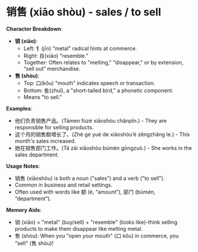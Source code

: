 # **销售 (xiāo shòu) - sales / to sell**

**Character Breakdown**:  
- **销 (xiāo)**:
  - Left: 钅(jīn) "metal" radical hints at commerce.
  - Right: 肖(xiāo) "resemble."
  - Together: Often relates to "melting," "disappear," or by extension, “sell out” merchandise.  
- **售 (shòu)**:
  - Top: 口(kǒu) "mouth" indicates speech or transaction.
  - Bottom: 隹(zhuī), a "short-tailed bird," a phonetic component.
  - Means "to sell."

**Examples**:  
- 他们负责销售产品。(Tāmen fùzé xiāoshòu chǎnpǐn.) - They are responsible for selling products.  
- 这个月的销售额增长了。(Zhè ge yuè de xiāoshòu’é zēngzhǎng le.) - This month's sales increased.  
- 她在销售部门工作。(Tā zài xiāoshòu bùmén gōngzuò.) - She works in the sales department.

**Usage Notes**:  
- 销售 (xiāoshòu) is both a noun ("sales") and a verb ("to sell").  
- Common in business and retail settings.  
- Often used with words like 额 (é, “amount”), 部门 (bùmén, “department”).

**Memory Aids**:  
- 销 (xiāo) = "metal" (buy/sell) + "resemble" (looks like)-think selling products to make them disappear like melting metal.  
- 售 (shòu): When you "open your mouth" (口 kǒu) in commerce, you "sell" (售 shòu)!